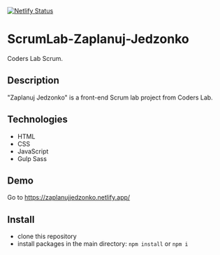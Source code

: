 [![Netlify Status](https://api.netlify.com/api/v1/badges/1b6435b8-73f7-4667-a897-8b526362efa5/deploy-status)](https://app.netlify.com/sites/zaplanujjedzonko/deploys)

# ScrumLab-Zaplanuj-Jedzonko
Coders Lab Scrum.

## Description
"Zaplanuj Jedzonko" is a front-end Scrum lab project from Coders Lab.

## Technologies
* HTML
* CSS
* JavaScript
* Gulp Sass

## Demo
Go to https://zaplanujjedzonko.netlify.app/

## Install
* clone this repository
* install packages in the main directory: `npm install` or `npm i`
